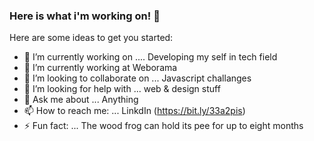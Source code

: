 ### Here is what i'm working on! 👋


Here are some ideas to get you started:

- 🔭 I’m currently working on .... Developing my self in tech field
- 🌱 I’m currently working at Weborama
- 👯 I’m looking to collaborate on ... Javascript challanges 
- 🤔 I’m looking for help with ... web & design stuff 
- 💬 Ask me about ... Anything
- 📫 How to reach me: ... LinkdIn (https://bit.ly/33a2pis)
- ⚡ Fun fact: ... The wood frog can hold its pee for up to eight months

